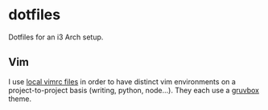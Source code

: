 # dotfiles
Dotfiles for an i3 Arch setup.

## Vim
I use [local vimrc files](https://github.com/LucHermitte/local_vimrc) in order to have distinct vim environments on a project-to-project basis (writing, python, node...). They each use a [gruvbox](https://github.com/morhetz/gruvbox) theme.
